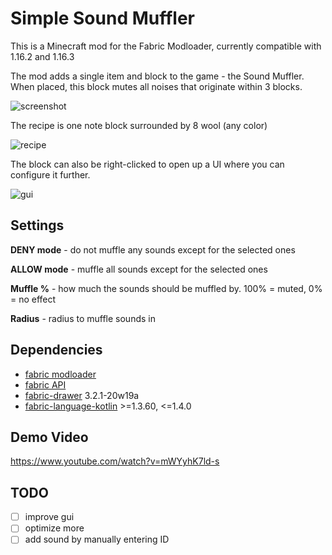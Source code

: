# Simple Sound Muffler

This is a Minecraft mod for the Fabric Modloader, currently compatible with 1.16.2 and 1.16.3

The mod adds a single item and block to the game - the Sound Muffler. When placed, this block mutes all noises that originate within 3 blocks. 

![screenshot](https://i.imgur.com/KOVbVkZ.png)

The recipe is one note block surrounded by 8 wool (any color)

![recipe](https://i.imgur.com/VExX1rl.png)

The block can also be right-clicked to open up a UI where you can configure it further. 

![gui](https://i.imgur.com/QMEcgwM.png)


## Settings

**DENY mode** - do not muffle any sounds except for the selected ones

**ALLOW mode** - muffle all sounds except for the selected ones

**Muffle %** - how much the sounds should be muffled by. 100% = muted, 0% = no effect

**Radius** - radius to muffle sounds in

## Dependencies
 
- [fabric modloader](https://fabricmc.net/use/)
- [fabric API](https://www.curseforge.com/minecraft/mc-mods/fabric-api)
- [fabric-drawer](https://www.curseforge.com/minecraft/mc-mods/fabric-drawer) 3.2.1-20w19a
- [fabric-language-kotlin](https://github.com/FabricMC/fabric-language-kotlin) >=1.3.60, <=1.4.0


## Demo Video

https://www.youtube.com/watch?v=mWYyhK7ld-s

## TODO

- [ ] improve gui
- [ ] optimize more
- [ ] add sound by manually entering ID

